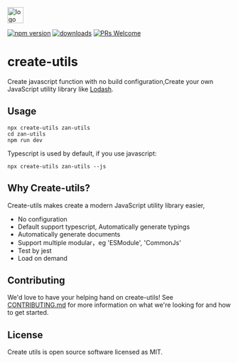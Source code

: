 <p>
    <a href="https://github.com/youzan/"><img alt="logo" width="36" height="36" src="https://img.yzcdn.cn/public_files/2017/02/09/e84aa8cbbf7852688c86218c1f3bbf17.png" alt="youzan">
    </a>
</p>

[![npm version](https://img.shields.io/npm/v/create-utils.svg?style=flat)](https://www.npmjs.com/package/create-utils) [![downloads](https://img.shields.io/npm/dt/create-utils.svg)](https://www.npmjs.com/package/create-utils) [![PRs Welcome](https://img.shields.io/badge/PRs-welcome-brightgreen.svg)](./CONTRIBUTING.md)

# create-utils
Create javascript function with no build configuration,Create your own JavaScript utility library like [Lodash](https://github.com/lodash/lodash).

## Usage

```
npx create-utils zan-utils
cd zan-utils
npm run dev
```
Typescript is used by default, if you use javascript:

```
npx create-utils zan-utils --js
```

## Why Create-utils?
Create-utils makes create a modern JavaScript utility library easier,

- No configuration
- Default support typescript, Automatically generate typings
- Automatically generate documents
- Support multiple modular，eg 'ESModule', 'CommonJs'
- Test by jest
- Load on demand

## Contributing
We'd love to have your helping hand on create-utils! See [CONTRIBUTING.md](./CONTRIBUTING.md) for more information on what we're looking for and how to get started.

## License
Create utils is open source software licensed as MIT.